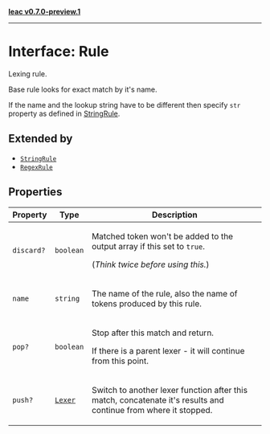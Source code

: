 [**leac v0.7.0-preview.1**](../index.md)

***

# Interface: Rule

Lexing rule.

Base rule looks for exact match by it's name.

If the name and the lookup string have to be different
then specify `str` property as defined in [StringRule](StringRule.md).

## Extended by

- [`StringRule`](StringRule.md)
- [`RegexRule`](RegexRule.md)

## Properties

<table>
<thead>
<tr>
<th>Property</th>
<th>Type</th>
<th>Description</th>
</tr>
</thead>
<tbody>
<tr>
<td>

<a id="discard"></a> `discard?`

</td>
<td>

`boolean`

</td>
<td>

Matched token won't be added to the output array if this set to `true`.

(_Think twice before using this._)

</td>
</tr>
<tr>
<td>

<a id="name"></a> `name`

</td>
<td>

`string`

</td>
<td>

The name of the rule, also the name of tokens produced by this rule.

</td>
</tr>
<tr>
<td>

<a id="pop"></a> `pop?`

</td>
<td>

`boolean`

</td>
<td>

Stop after this match and return.

If there is a parent lexer - it will continue from this point.

</td>
</tr>
<tr>
<td>

<a id="push"></a> `push?`

</td>
<td>

[`Lexer`](../type-aliases/Lexer.md)

</td>
<td>

Switch to another lexer function after this match,
concatenate it's results and continue from where it stopped.

</td>
</tr>
</tbody>
</table>
